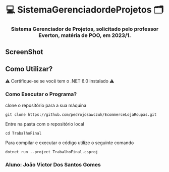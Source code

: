 <p align="center">
  <h1 align="center">💻 SistemaGerenciadordeProjetos 🗂<h3 align="center">Sistema Gerenciador de Projetos, solicitado pelo professor Everton, matéria de POO, em 2023/1.</h3>
</p>

## ScreenShot

## Como Utilizar?

⚠️ Certifique-se se você tem o .NET 6.0 instalado ⚠️

### Como Executar o Programa?

clone o repositório para a sua máquina

```
git clone https://github.com/pedrojosawczuk/EcommerceLojaRoupas.git
```

Entre na pasta com o repositório local

```
cd TrabalhoFinal
```

Para compilar e executar o código utilize o seguinte comando

```
dotnet run --project TrabalhoFinal.csproj
```

### Aluno: João Victor Dos Santos Gomes
